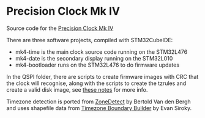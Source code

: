 # Precision Clock Mk IV

Source code for the [Precision Clock Mk IV](https://mitxela.com/projects/precision_clock_mk_iv)

There are three software projects, compiled with STM32CubeIDE:

- mk4-time is the main clock source code running on the STM32L476
- mk4-date is the secondary display running on the STM32L010
- mk4-bootloader runs on the STM32L476 to do firmware updates

In the QSPI folder, there are scripts to create firmware images with CRC that the clock will recognise, along with the scripts to create the tzrules and create a valid disk image, see [these notes](qspi/qspi.md) for more info.

Timezone detection is ported from [ZoneDetect](https://github.com/BertoldVdb/ZoneDetect) by Bertold Van den Bergh and uses shapefile data from [Timezone Boundary Builder](https://github.com/evansiroky/timezone-boundary-builder) by Evan Siroky.

